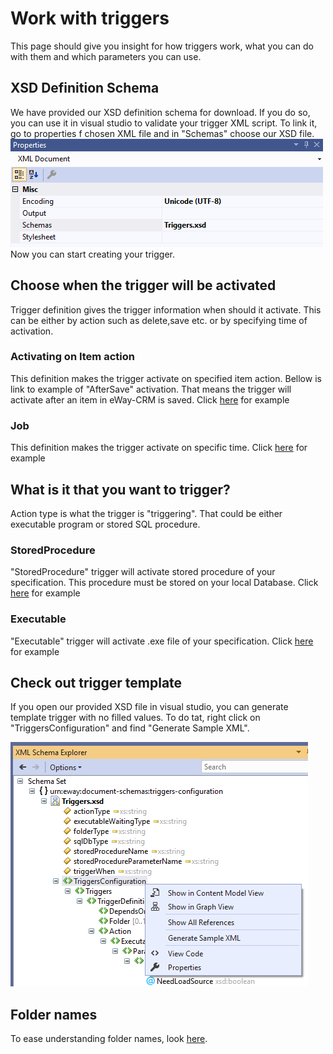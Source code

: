 
# Work with triggers
This page should give you insight for how triggers work, what you can do with them and which parameters you can use.


## XSD Definition Schema

We have provided our XSD definition schema for download. If you do so, you can use it in visual studio to validate your trigger XML script. To link it, go to properties f chosen XML file and in "Schemas" choose our XSD file.
![properties](properties.PNG)
Now you can start creating your trigger.

##  Choose when the trigger will be activated
Trigger definition gives the trigger information when should it activate. This can be either by action such as delete,save etc. or by specifying time of activation.

### Activating on Item action
This definition makes the trigger activate on specified item action. Bellow is link to example of "AfterSave" activation. That means the trigger will activate after an item in eWay-CRM is saved.
Click [here](TriggerDefinition/AfterSave/README.md) for example

### Job
This definition makes the trigger activate on specific time.
Click [here](TriggerDefinition/ScheduledAtTime/README.md) for example

## What is it that you want to trigger?
Action type is what the trigger is "triggering". That could be either executable program or stored SQL procedure.

### StoredProcedure
"StoredProcedure" trigger will activate stored procedure of your specification. This procedure must be stored on your local Database.
Click [here](ActionType/StoredProcedure/README.md) for example

### Executable
"Executable" trigger will activate .exe file of your specification.
Click [here](ActionType/Executable/README.md) for example

## Check out trigger template
If you open our provided XSD file in visual studio, you can generate template trigger with no filled values. To do tat, right click on "TriggersConfiguration" and find "Generate Sample XML".

 ![XSD](XSD.PNG)

## Folder names
To ease understanding folder names, look [here](FolderNames.md).


